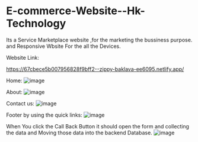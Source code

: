 # E-commerce-Website--Hk-Technology
Its a Service Marketplace website ,for the marketing the bussiness purpose. and Responsive Wbsite For the all the Devices.

Website Link:

https://67cbece5b007956828f9bff2--zippy-baklava-ee6095.netlify.app/

Home:
![image](https://github.com/user-attachments/assets/109feeb8-495d-4cac-adf1-66e3044e1eaa)



About:
![image](https://github.com/user-attachments/assets/763362c0-5895-40a3-bba9-39576b12b001)


Contact us:
![image](https://github.com/user-attachments/assets/fb94a038-4585-4777-a4f3-d05a2208f2ff)



Footer by using the quick links:
![image](https://github.com/user-attachments/assets/4cd0c373-9620-49fb-80f2-db78696d584b)



When You click the Call Back Button it should open the form and collecting the data and Moving those data into the backend Database.
![image](https://github.com/user-attachments/assets/9303c775-19fa-4e47-b933-db0e376a0758)
